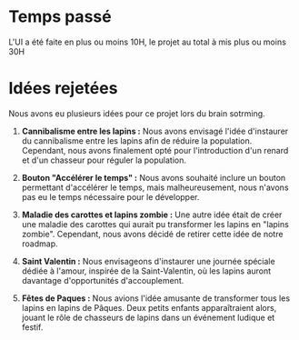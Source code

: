 # Temps passé

L'UI a été faite en plus ou moins 10H, le projet au total à mis plus ou moins 30H


# Idées rejetées

Nous avons eu plusieurs idées pour ce projet lors du brain sotrming.

1. **Cannibalisme entre les lapins :**
   Nous avons envisagé l'idée d'instaurer du cannibalisme entre les lapins afin de réduire la population. Cependant, nous avons finalement opté pour l'introduction d'un renard et d'un chasseur pour réguler la population.

2. **Bouton "Accélérer le temps" :**
   Nous avons souhaité inclure un bouton permettant d'accélérer le temps, mais malheureusement, nous n'avons pas eu le temps nécessaire pour le développer.

3. **Maladie des carottes et lapins zombie :**
   Une autre idée était de créer une maladie des carottes qui aurait pu transformer les lapins en "lapins zombie". Cependant, nous avons décidé de retirer cette idée de notre roadmap.

4. **Saint Valentin :**
   Nous envisageons d'instaurer une journée spéciale dédiée à l'amour, inspirée de la Saint-Valentin, où les lapins auront davantage d'opportunités d'accouplement.

5. **Fêtes de Paques :**
   Nous avions l'idée amusante de transformer tous les lapins en lapins de Pâques. Deux petits enfants apparaîtraient alors, jouant le rôle de chasseurs de lapins dans un événement ludique et festif.

